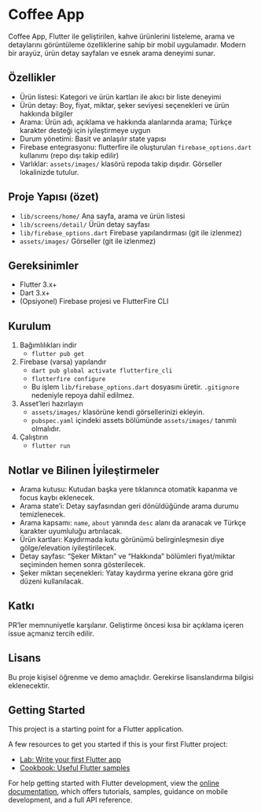 # Coffee App

Coffee App, Flutter ile geliştirilen, kahve ürünlerini listeleme, arama ve detaylarını görüntüleme özelliklerine sahip bir mobil uygulamadır. Modern bir arayüz, ürün detay sayfaları ve esnek arama deneyimi sunar.

## Özellikler
- Ürün listesi: Kategori ve ürün kartları ile akıcı bir liste deneyimi
- Ürün detay: Boy, fiyat, miktar, şeker seviyesi seçenekleri ve ürün hakkında bilgiler
- Arama: Ürün adı, açıklama ve hakkında alanlarında arama; Türkçe karakter desteği için iyileştirmeye uygun
- Durum yönetimi: Basit ve anlaşılır state yapısı
- Firebase entegrasyonu: flutterfire ile oluşturulan `firebase_options.dart` kullanımı (repo dışı takip edilir)
- Varlıklar: `assets/images/` klasörü repoda takip dışıdır. Görseller lokalinizde tutulur.

## Proje Yapısı (özet)
- `lib/screens/home/` Ana sayfa, arama ve ürün listesi
- `lib/screens/detail/` Ürün detay sayfası
- `lib/firebase_options.dart` Firebase yapılandırması (git ile izlenmez)
- `assets/images/` Görseller (git ile izlenmez)

## Gereksinimler
- Flutter 3.x+
- Dart 3.x+
- (Opsiyonel) Firebase projesi ve FlutterFire CLI

## Kurulum
1) Bağımlılıkları indir
   - `flutter pub get`
2) Firebase (varsa) yapılandır
   - `dart pub global activate flutterfire_cli`
   - `flutterfire configure`
   - Bu işlem `lib/firebase_options.dart` dosyasını üretir. `.gitignore` nedeniyle repoya dahil edilmez.
3) Asset’leri hazırlayın
   - `assets/images/` klasörüne kendi görsellerinizi ekleyin.
   - `pubspec.yaml` içindeki assets bölümünde `assets/images/` tanımlı olmalıdır.
4) Çalıştırın
   - `flutter run`

## Notlar ve Bilinen İyileştirmeler
- Arama kutusu: Kutudan başka yere tıklanınca otomatik kapanma ve focus kaybı eklenecek.
- Arama state’i: Detay sayfasından geri dönüldüğünde arama durumu temizlenecek.
- Arama kapsamı: `name`, `about` yanında `desc` alanı da aranacak ve Türkçe karakter uyumluluğu artırılacak.
- Ürün kartları: Kaydırmada kutu görünümü belirginleşmesin diye gölge/elevation iyileştirilecek.
- Detay sayfası: “Şeker Miktarı” ve “Hakkında” bölümleri fiyat/miktar seçiminden hemen sonra gösterilecek.
- Şeker miktarı seçenekleri: Yatay kaydırma yerine ekrana göre grid düzeni kullanılacak.

## Katkı
PR’ler memnuniyetle karşılanır. Geliştirme öncesi kısa bir açıklama içeren issue açmanız tercih edilir.

## Lisans
Bu proje kişisel öğrenme ve demo amaçlıdır. Gerekirse lisanslandırma bilgisi eklenecektir.

## Getting Started

This project is a starting point for a Flutter application.

A few resources to get you started if this is your first Flutter project:

- [Lab: Write your first Flutter app](https://docs.flutter.dev/get-started/codelab)
- [Cookbook: Useful Flutter samples](https://docs.flutter.dev/cookbook)

For help getting started with Flutter development, view the
[online documentation](https://docs.flutter.dev/), which offers tutorials,
samples, guidance on mobile development, and a full API reference.
